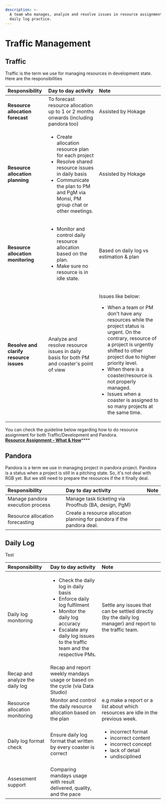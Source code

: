 ```yaml
---
description: >-
  A team who manages, analyze and resolve issues in resource assignment and
  daily log practice.
---
```


# Traffic Management

## Traffic

Traffic is the term we use for managing resources in development state. Here are the responsibilities

<table>
  <thead>
    <tr>
      <th style="text-align:left">Responsibility</th>
      <th style="text-align:left">Day to day activity</th>
      <th style="text-align:left">Note</th>
    </tr>
  </thead>
  <tbody>
    <tr>
      <td style="text-align:left"><b>Resource allocation forecast</b>
      </td>
      <td style="text-align:left">To forecast resource allocation up to 1 or 2 months onwards (including
        pandora too)</td>
      <td style="text-align:left">Assisted by Hokage</td>
    </tr>
    <tr>
      <td style="text-align:left"><b>Resource allocation planning</b>
      </td>
      <td style="text-align:left">
        <ul>
          <li>Create allocation resource plan for each project</li>
          <li>Resolve shared resource issues in daily basis</li>
          <li>Communicate the plan to PM and PgM via Monsi, PM group chat or other meetings.</li>
        </ul>
      </td>
      <td style="text-align:left">Assisted by Hokage</td>
    </tr>
    <tr>
      <td style="text-align:left"><b>Resource allocation monitoring</b>
      </td>
      <td style="text-align:left">
        <ul>
          <li>Monitor and control daily resource allocation based on the plan.</li>
          <li>Make sure no resource is in idle state.</li>
        </ul>
      </td>
      <td style="text-align:left">Based on daily log vs estimation &amp; plan</td>
    </tr>
    <tr>
      <td style="text-align:left"><b>Resolve and clarify resource issues</b>
      </td>
      <td style="text-align:left">Analyze and resolve resource issues in daily basis for both PM and coaster&apos;s
        point of view</td>
      <td style="text-align:left">
        <p>Issues like below:</p>
        <ul>
          <li>When a team or PM don&apos;t have any resources while the project status
            is urgent. On the contrary, resource of a project is urgently shifted to
            other project due to higher priority level.</li>
          <li>When there is a coaster/resource is not properly managed.</li>
          <li>Issues when a coaster is assigned to so many projects at the same time.</li>
        </ul>
      </td>
    </tr>
  </tbody>
</table>

You can check the guideline below regarding how to do resource assignment for both Traffic/Development and Pandora.   
[**Resource Assignment - What & How**](https://docs.google.com/document/d/1o7fFtwRJ41UigGjFb2jGh1C6DPrQYLNosjiwJRCtAUE/edit?usp=sharing)\*\*\*\*

## Pandora

Pandora is a term we use in managing project in pandora project. Pandora is a status when a project is still in a pitching state. So, it's not deal with RGB yet. But we still need to prepare the resources if the it finally deal. 

| Responsibility | Day to day activity | Note |
| :--- | :--- | :--- |
| Manage pandora execution process | Manage task ticketing via Proofhub \(BA, design, PgM\) |  |
| Resource allocation forecasting | Create a resource allocation planning for pandora if the pandora deal. |  |

## Daily Log

Test

<table>
  <thead>
    <tr>
      <th style="text-align:left">Responsibility</th>
      <th style="text-align:left">Day to day activity</th>
      <th style="text-align:left">Note</th>
    </tr>
  </thead>
  <tbody>
    <tr>
      <td style="text-align:left">Daily log monitoring</td>
      <td style="text-align:left">
        <ul>
          <li>Check the daily log in daily basis</li>
          <li>Enforce daily log fulfilment</li>
          <li>Monitor the daily log accuracy</li>
          <li>Escalate any daily log issues to the traffic team and the respective PMs.</li>
        </ul>
      </td>
      <td style="text-align:left">Settle any issues that can be settled directly (by the daily log manager)
        and report to the traffic team.</td>
    </tr>
    <tr>
      <td style="text-align:left">Recap and analyze the daily log</td>
      <td style="text-align:left">Recap and report weekly mandays usage or based on the cycle (via Data
        Studio)</td>
      <td style="text-align:left"></td>
    </tr>
    <tr>
      <td style="text-align:left">Resource allocation monitoring</td>
      <td style="text-align:left">Monitor and control the daily resource allocation based on the plan</td>
      <td
      style="text-align:left">e.g make a report or a list about which resources are idle in the previous
        week.</td>
    </tr>
    <tr>
      <td style="text-align:left">Daily log format check</td>
      <td style="text-align:left">Ensure daily log format that written by every coaster is correct</td>
      <td
      style="text-align:left">
        <ul>
          <li>incorrect format</li>
          <li>incorrect content</li>
          <li>incorrect concept</li>
          <li>lack of detail</li>
          <li>undisciplined</li>
        </ul>
        </td>
    </tr>
    <tr>
      <td style="text-align:left">Assessment support</td>
      <td style="text-align:left">Comparing mandays usage with result delivered, quality, and the pace</td>
      <td
      style="text-align:left"></td>
    </tr>
  </tbody>
</table>

